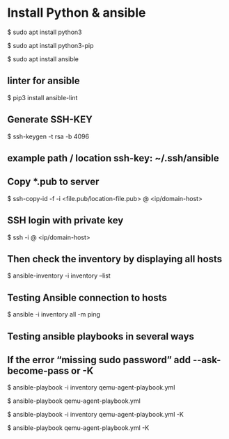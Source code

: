 # Install Python & ansible

$ sudo apt install python3

$ sudo apt install python3-pip

$ sudo apt install ansible

## linter for ansible
$ pip3 install ansible-lint 

## Generate SSH-KEY

$ ssh-keygen -t rsa -b 4096

## example path / location ssh-key: ~/.ssh/ansible

## Copy *.pub to server

$ ssh-copy-id -f -i <file.pub/location-file.pub> <hostname> @ <ip/domain-host>

## SSH login with private key

$ ssh -i <private-key> <hostname> @ <ip/domain-host>

## Then check the inventory by displaying all hosts

$ ansible-inventory -i inventory –list

## Testing Ansible connection to hosts

$ ansible -i inventory all -m ping

## Testing ansible playbooks in several ways

## If the error “missing sudo password” add --ask-become-pass or -K

$ ansible-playbook -i inventory qemu-agent-playbook.yml

$ ansible-playbook qemu-agent-playbook.yml

$ ansible-playbook -i inventory qemu-agent-playbook.yml -K

$ ansible-playbook qemu-agent-playbook.yml -K

